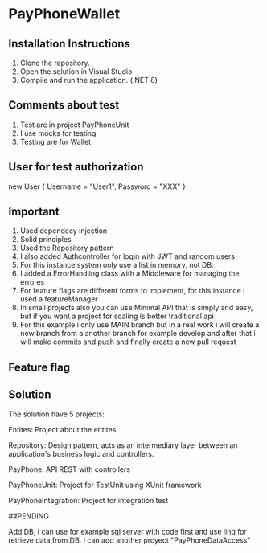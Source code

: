# PayPhoneWallet

## Installation Instructions

1. Clone the repository.
2. Open the solution in Visual Studio
3. Compile and run the application.  (.NET 8)



## Comments about test

1. Test are in project PayPhoneUnit
2. I use mocks for testing
3. Testing are for Wallet

## User for test authorization

new User { Username = "User1", Password = "XXX" }

## Important

1. Used dependecy injection
2. Solid principles 
3. Used the Repository pattern
4. I also added Authcontroller for login with JWT and random users
5. For this instance system only use a list in memory, not DB.
6. I added a ErrorHandling class with a Middleware for managing the errores
7. For feature flags are different forms to implement, for this instance i used a featureManager
8. In small projects also you can use Minimal API that is simply and easy, but if you want a project for scaling is better traditional api
9. For this example i only use MAIN branch but in a real work i will create a new branch from a another branch for example develop and after that i will make commits and push and finally create a new pull request

## Feature flag 



## Solution

The solution have 5 projects: 

Entites: Project about the entites

Repository: Design pattern, acts as an intermediary layer between an application's business logic and controllers.

PayPhone: API REST with controllers

PayPhoneUnit: Project for TestUnit using XUnit framework

PayPhoneIntegration: Project for integration test 

##PENDING

Add DB, I can use for example sql server with code first and use linq for retrieve data from DB. I can add another proyect "PayPhoneDataAccess"



   
